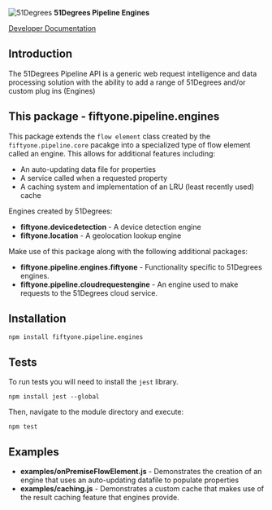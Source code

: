 ![51Degrees](https://51degrees.com/DesktopModules/FiftyOne/Distributor/Logo.ashx?utm_source=github&utm_medium=repository&utm_content=readme_main&utm_campaign=node-open-source "Data rewards the curious") **51Degrees Pipeline Engines**

[Developer Documentation](https://docs.51degrees.com?utm_source=github&utm_medium=repository&utm_content=documentation&utm_campaign=node-open-source "developer documentation")

## Introduction

The 51Degrees Pipeline API is a generic web request intelligence and data processing solution with the ability to add a range of 51Degrees and/or custom plug ins (Engines) 

## This package - fiftyone.pipeline.engines

This package extends the `flow element` class created by the `fiftyone.pipeline.core` pacakge into a specialized type of flow element called an engine. This allows for additional features including:

* An auto-updating data file for properties
* A service called when a requested property
* A caching system and implementation of an LRU (least recently used) cache

Engines created by 51Degrees:

- **fiftyone.devicedetection** - A device detection engine
- **fiftyone.location** - A geolocation lookup engine

Make use of this package along with the following additional packages:

- **fiftyone.pipeline.engines.fiftyone** - Functionality specific to 51Degrees engines.
- **fiftyone.pipeline.cloudrequestengine** - An engine used to make requests to the 51Degrees cloud service.

## Installation

```
npm install fiftyone.pipeline.engines
```

## Tests

To run tests you will need to install the `jest` library.

```
npm install jest --global
```

Then, navigate to the module directory and execute:

```
npm test
```

## Examples

- **examples/onPremiseFlowElement.js** - Demonstrates the creation of an engine that uses an auto-updating datafile to populate properties
- **examples/caching.js** - Demonstrates a custom cache that makes use of the result caching feature that engines provide.
